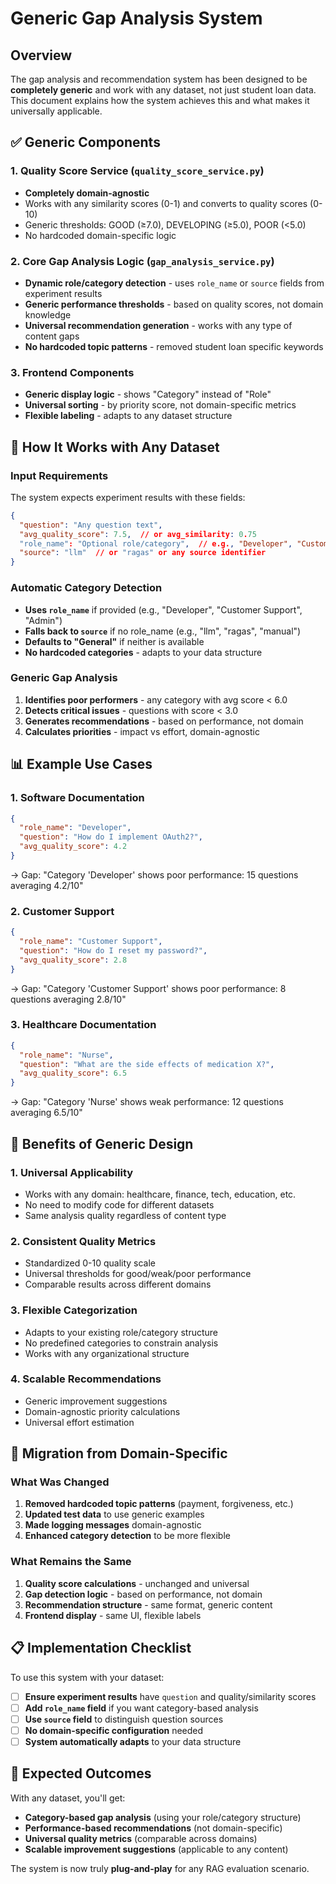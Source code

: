 # Generic Gap Analysis System

## Overview

The gap analysis and recommendation system has been designed to be **completely generic** and work with any dataset, not just student loan data. This document explains how the system achieves this and what makes it universally applicable.

## ✅ Generic Components

### 1. **Quality Score Service** (`quality_score_service.py`)
- **Completely domain-agnostic**
- Works with any similarity scores (0-1) and converts to quality scores (0-10)
- Generic thresholds: GOOD (≥7.0), DEVELOPING (≥5.0), POOR (<5.0)
- No hardcoded domain-specific logic

### 2. **Core Gap Analysis Logic** (`gap_analysis_service.py`)
- **Dynamic role/category detection** - uses `role_name` or `source` fields from experiment results
- **Generic performance thresholds** - based on quality scores, not domain knowledge
- **Universal recommendation generation** - works with any type of content gaps
- **No hardcoded topic patterns** - removed student loan specific keywords

### 3. **Frontend Components**
- **Generic display logic** - shows "Category" instead of "Role" 
- **Universal sorting** - by priority score, not domain-specific metrics
- **Flexible labeling** - adapts to any dataset structure

## 🔧 How It Works with Any Dataset

### Input Requirements
The system expects experiment results with these fields:
```json
{
  "question": "Any question text",
  "avg_quality_score": 7.5,  // or avg_similarity: 0.75
  "role_name": "Optional role/category",  // e.g., "Developer", "Customer", "Admin"
  "source": "llm"  // or "ragas" or any source identifier
}
```

### Automatic Category Detection
- **Uses `role_name`** if provided (e.g., "Developer", "Customer Support", "Admin")
- **Falls back to `source`** if no role_name (e.g., "llm", "ragas", "manual")
- **Defaults to "General"** if neither is available
- **No hardcoded categories** - adapts to your data structure

### Generic Gap Analysis
1. **Identifies poor performers** - any category with avg score < 6.0
2. **Detects critical issues** - questions with score < 3.0
3. **Generates recommendations** - based on performance, not domain
4. **Calculates priorities** - impact vs effort, domain-agnostic

## 📊 Example Use Cases

### 1. **Software Documentation**
```json
{
  "role_name": "Developer",
  "question": "How do I implement OAuth2?",
  "avg_quality_score": 4.2
}
```
→ Gap: "Category 'Developer' shows poor performance: 15 questions averaging 4.2/10"

### 2. **Customer Support**
```json
{
  "role_name": "Customer Support",
  "question": "How do I reset my password?",
  "avg_quality_score": 2.8
}
```
→ Gap: "Category 'Customer Support' shows poor performance: 8 questions averaging 2.8/10"

### 3. **Healthcare Documentation**
```json
{
  "role_name": "Nurse",
  "question": "What are the side effects of medication X?",
  "avg_quality_score": 6.5
}
```
→ Gap: "Category 'Nurse' shows weak performance: 12 questions averaging 6.5/10"

## 🚀 Benefits of Generic Design

### 1. **Universal Applicability**
- Works with any domain: healthcare, finance, tech, education, etc.
- No need to modify code for different datasets
- Same analysis quality regardless of content type

### 2. **Consistent Quality Metrics**
- Standardized 0-10 quality scale
- Universal thresholds for good/weak/poor performance
- Comparable results across different domains

### 3. **Flexible Categorization**
- Adapts to your existing role/category structure
- No predefined categories to constrain analysis
- Works with any organizational structure

### 4. **Scalable Recommendations**
- Generic improvement suggestions
- Domain-agnostic priority calculations
- Universal effort estimation

## 🔄 Migration from Domain-Specific

### What Was Changed
1. **Removed hardcoded topic patterns** (payment, forgiveness, etc.)
2. **Updated test data** to use generic examples
3. **Made logging messages** domain-agnostic
4. **Enhanced category detection** to be more flexible

### What Remains the Same
1. **Quality score calculations** - unchanged and universal
2. **Gap detection logic** - based on performance, not domain
3. **Recommendation structure** - same format, generic content
4. **Frontend display** - same UI, flexible labels

## 📋 Implementation Checklist

To use this system with your dataset:

- [ ] **Ensure experiment results** have `question` and quality/similarity scores
- [ ] **Add `role_name` field** if you want category-based analysis
- [ ] **Use `source` field** to distinguish question sources
- [ ] **No domain-specific configuration** needed
- [ ] **System automatically adapts** to your data structure

## 🎯 Expected Outcomes

With any dataset, you'll get:
- **Category-based gap analysis** (using your role/category structure)
- **Performance-based recommendations** (not domain-specific)
- **Universal quality metrics** (comparable across domains)
- **Scalable improvement suggestions** (applicable to any content)

The system is now truly **plug-and-play** for any RAG evaluation scenario.
